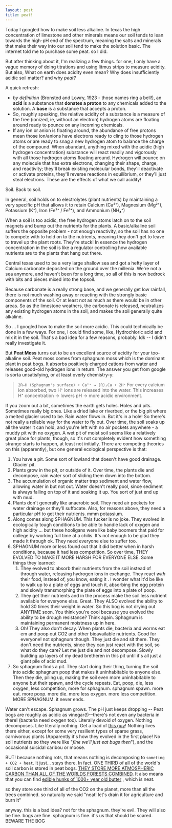 ```yaml
---
layout: post
title: peat!
---
```

Today I googled how to make soil less alkaline. In texas the high concentration of limestone and other minerals means our soil tends to lean towards the high-pH end of the spectrum, meaning the salts and minerals that make their way into our soil tend to make the solution basic. The internet told me to purchase some peat. so I did. 

But after thinking about it, I'm realizing a few things. for one, I only have a vague memory of doing titrations and using litmus strips to measure acidity. But also, What on earth does acidity even mean? Why does insufficiently acidic soil matter? and why _peat?_ 

A quick refresh: 
- _by definition_ (Bronsted and Lowry, 1923 - those names ring a bell!), an **acid** is a substance that **donates a proton** to any chemicals added to the solution. A **base** is a substance that accepts a proton. 
- So, roughly speaking, the relative acidity of a substance is a measure of the free (ionized, ie, without an electron) hydrogen atoms are floating around ready to pounce on any incoming chemicals. 
- If any ion or anion is floating around, the abundance of free protons mean those ion/anions have electrons ready to cling to those hydrogen atoms or are ready to snag a new hydrogen atom to balance the charge of the compound. When abundant, anything mixed with the acidic (high hydrogen concentration) substance will react readily and vigorously with all those hydrogen atoms floating around. Hydrogen will pounce on any molecule that has extra electrons, changing their shape, charge, and reactivity; they'll break existing molecular bonds, they'll deactivate or activate proteins, they'll reverse reactions in equilibrium, or they'll just steal electrons. These are the effects of what we call acidity! 

Soil. Back to soil. 

In general, soil holds on to electrolytes (plant nutrients) by maintaining a very specific pH that allows it to retain Calcium (Ca²⁺), Magnesium (Mg²⁺), Potassium (K⁺), Iron (Fe²⁺ / Fe³⁺), and Ammonium (NH₄⁺)

When a soil is too acidic, the free hydrogen atoms latch on to the soil magnets and bump out the nutrients for the plants. A basic/alkaline soil suffers the opposite problem - not enough reactivity, so the soil has no one to compete with to hold on to the nutrients, meaning they don't get to leave to travel up the plant roots. They're stuck! In essence the hydrogen concentration in the soil is like a regulator controlling how available nutrients are to the plants that hang out there. 

Central texas used to be a very large shallow sea and got a hefty layer of Calcium carbonate deposited on the ground over the millenia. We're not a sea anymore, and haven't been for a long time, so all of this is now bedrock with bits and pieces mixed into the topsoil. 

Because carbonate is a really strong base, and we generally get low rainfall, there is not much washing away or reacting with the strongly basic components of the soil. Or at least not as much as there would be in other areas. So as the limestone weathers, the carbonate is released, neutralizes any existing hydrogen atoms in the soil, and makes the soil generally quite alkaline. 

So ... I googled how to make the soil more acidic. This could technically be done in a few ways. For one, I could find some, like, Hydrochloric acid and mix it in the soil. That's a bad idea for a few reasons, probably. Idk -- I didn't really investigate it. 

But **Peat Moss** turns out to be an excellent source of acidity for your too-alkaline soil. Peat moss comes from sphagnum moss which is the dominant plant in peat bogs. It absorbs positively charged cations from water and releases good-old hydrogen ions in return. The answer you get from google is sorta unsatisfying, or at least overly chemistry-y: 

> `2R–H (Sphagnum's surface) + Ca²⁺ → (R)₂Ca + 2H⁺` 
> For every calcium ion absorbed, two H⁺ ions are released into the water. This increases H⁺ concentration → lowers pH → more acidic environment.

If you zoom out a bit, sometimes the earth gets holes. Holes and pits. Sometimes really big ones. Like a dried lake or riverbed, or the big pit where a melted glacier used to be. 
Rain water flows in. But it's in a hole! So there's not really a reliable way for the water to fly out. Over time, the soil soaks up all the water it can hold, and you're left with no air pockets anywhere - a muddy pit with no oxygen. 
A wet pit of moist soil seems like a relatively great place for plants, though, so it's not completely evident how something strange starts to happen, at least not initially. There are competing theories on this (apparently), but one general ecological perspective is that: 
1. You have a pit. Some sort of lowland that doesn't have good drainage. Glacier pit. 
2. Plants grow in the pit, or outside of it. Over time, the plants die and decompose, rain water sort of sliding them down into the bottom. 
3. The accumulation of organic matter trap sediment and water flow, allowing water in but not out. Water doesn't really pool, since sediment is always falling on top of it and soaking it up. You sort of just end up with mud. 
4. Plants don't generally like anaerobic soil. They need air pockets for water drainage or they'll suffocate. Also, for reasons above, they need a particular pH to get their nutrients. mmm potassium. 
5. Along comes along SPHAGNUM. This fucker is no joke. They evolved in ecologically tough conditions to be able to handle lack of oxygen and high acidity ... but these hooligans were like baby boomers that paid for college by working full time at a chilis. It's not enough to be glad they made it through ok. They need everyone else to suffer too. 
6. SPHAGNUM more or less found out that it did better when in harsh conditions, because it had less competition. So over time, THEY EVOLVED TO MAKE IT MORE HARSH FOR EVERYONE ELSE. Some things they learned: 
	1. They evolved to absorb their nutrients from the soil instead of through water, releasing hydrogen ions in exchange. They react _with_ their food, instead of, you know, eating it . I wonder what it'd be like to walk up to a plate of eggs and touch it, absorbing the egg protein and slowly transmorphing the plate of eggs into a plate of poop. 
	2. They get their nutrients and in the process make the soil less nutrient available for everyone else. Great. They ALSO evolved the ability to hold 30 times their weight in water. So this bog is not drying out ANYTIME soon. You think you're cool because you evolved the ability to be drough resistance? Think again. Sphagnum is maintaining permanent moistness up in here. 
	3. Oh! They also don't decay. When plants die, bacteria and worms eat em and poop out CO2 and other bioavailable nutrients. Good for everyone! not sphagnum though. They just die and sit there. They don't need the nutrients, since they can just react with the soil, so what do they care? Let me just die and not decompose. Slowly building up layers of my dead bretheren in this pit until it's all just a giant pile of acid mud. 
7. So sphagnum finds a pit. They start doing their thing, turning the soil into acidic sphagnum poop that makes it uninhabitable to anyone else. Then they die, piling up, making the soil even more uninhabitable to anyone but their spawn, and the cycle repeats. Eat, poop, die, less oxygen, less competition, more for sphagnum. sphagnum spawn. more eat. more poop. more die. more less oxygen. more less competition. MORE SPHAGNUM. it never ends.

Water can't escape. Sphagnum grows. The pH just keeps dropping -- Peat bogs are roughly as acidic as vinegar(!)--there's not even any bacteria in there! (bacteria need oxygen too). Literally devoid of oxygen. Nothing decomposes. Like literally nothing. Get a load of [this guy](https://www.pbs.org/wgbh/nova/ancient/tolland-man.html)! Nothing lives there either, except for some very resilient types of sparse grass, carnivorous plants (Apparently it's how they evolved in the first place! No soil nutrients so they were like "_fine we'll just eat bugs then_"), and the occasional suicidal caribou or moose.  

BUT! because nothing rots, that means nothing is decomposing to `someting + CO2 + heat`. It just... stays there. In fact. ONE THIRD of all of the world's soil carbon is stored in peat bogs. [THEY STORE MORE ATMOSPHERIC CARBON THAN ALL OF THE WORLDS FORESTS COMBINED](https://iucn.org/resources/issues-brief/peatlands-and-climate-change). It also means that you can find [edible hunks of 1000+ year old butter](https://www.irishtimes.com/news/for-peat-s-safe-bog-butter-unearthed-with-turf-1.583009) , which is neat. 

so they store one third of all of the CO2 on the planet, more than all the trees combined. so naturally we said "neat! let's drain it for agriculture and burn it" 

anyway. this is a bad idea? not for the sphagnum. they're evil. They will also be fine. bogs are fine. sphagnum is fine. it's us that should be scared. BEWARE THE BOG

